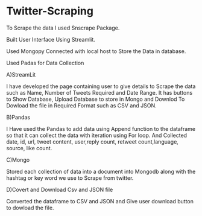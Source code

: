 # Twitter-Scraping
To Scrape the data I used Snscrape Package.

Built User Interface Using Streamlit.

Used Mongopy Connected with local host to Store the Data in database.

Used Padas for Data Collection

A)StreamLit

I have developed the page containing user to give details to Scrape the data such as Name, Number of Tweets Required and Date Range. It has buttons to Show Database, Upload Database to store in Mongo and Downlod To Dowload the file in Required Format such as CSV and JSON.

B)Pandas

I Have used the Pandas to add data using Append function to the dataframe so that it can collect the data with iteration using For loop. And Collected  date, id, url, tweet content, user,reply count, retweet count,language, source, like count.

C)Mongo

Stored each collection of data into a document into Mongodb along with the hashtag or key word we use to  Scrape from twitter. 

D)Covert and Download Csv and JSON file
   
Converted the dataframe to CSV and JSON and Give user download button to dowload the file.
  
